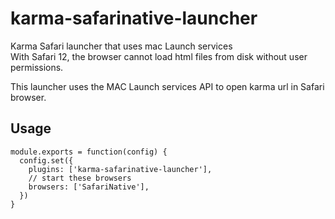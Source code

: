 # karma-safarinative-launcher
Karma Safari launcher that uses mac Launch services<br/>
With Safari 12, the browser cannot load html files from disk without user permissions.

This launcher uses the MAC Launch services API to open karma url in Safari browser.

## Usage
```
module.exports = function(config) {
  config.set({
    plugins: ['karma-safarinative-launcher'],
    // start these browsers
    browsers: ['SafariNative'],
  })
}
```
